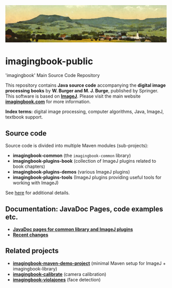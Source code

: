 ![frankenburg-1918-960x200k.png](docs/img/443892583-frankenburg-1918-960x200k.png)

# imagingbook-public
'imagingbook' Main Source Code Repository

This repository contains **Java source code** accompanying the 
**digital image processing books** by **W. Burger and M. J. Burge**, 
published by Springer. This software is based on **[ImageJ](http://rsbweb.nih.gov/ij/index.html)**.
Please visit the main website **[imagingbook.com](https://imagingbook.com/)** for more information.

**Index terms:** digital image processing, computer algorithms, Java, ImageJ, textbook support.

## Source code

Source code is divided into multiple Maven modules (sub-projects):


* **imagingbook-common** (the `imagingbook-common` library)
* **imagingbook-plugins-book** (collection of ImageJ plugins related to book chapters)
* **imagingbook-plugins-demos** (various ImageJ plugins)
* **imagingbook-plugins-tools** (ImageJ plugins providing useful tools for working with ImageJ)

See [here](https://imagingbook.com/source/) for additional details.

## Documentation: JavaDoc Pages, code examples etc.

* [**JavaDoc pages for common library and ImageJ plugins**](https://imagingbook.github.io/imagingbook-doc/)
* [**Recent changes**](CHANGES.md)


## Related projects

* **[imagingbook-maven-demo-project](https://github.com/imagingbook/imagingbook-maven-demo-project)** (minimal Maven setup for ImageJ + imagingbook-library)
* **[imagingbook-calibrate](https://github.com/imagingbook/imagingbook-calibrate)** (camera calibration)
* **[imagingbook-violajones](https://github.com/imagingbook/imagingbook-violajones)** (face detection)

